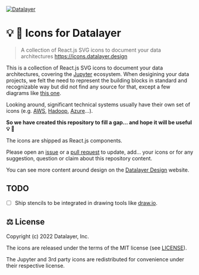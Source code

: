 [![Datalayer](https://assets.datalayer.design/datalayer-25.svg)](https://datalayer.io)

# 💡 🎉 Icons for Datalayer

> A collection of React.js SVG icons to document your data architectures https://icons.datalayer.design

This is a collection of React.js SVG icons to document your data architectures, covering the [Jupyter](https://jupyter.org) ecosystem. When desigining your data projects, we felt the need to represent the building blocks in standard and recognizable way but did not find any source for that, except a few diagrams like [this one](https://github.com/jupyter/jupyter_client/blob/30823666344c9d03daa7330a81caedd04a6a53a6/docs/figs/frontend-kernel.png).

Looking around, significant technical systems usually have their own set of icons (e.g. [AWS](https://aws.amazon.com/architecture/icons), [Hadoop](https://github.com/hortonworks/hadoop-icons), [Azure](https://docs.microsoft.com/en-us/azure/architecture/icons)...).

**So we have created this repository to fill a gap... and hope it will be useful 💡 🎉**

The icons are shipped as React.js components.

Please open an [issue](https://github.com/datalayer/icons/issues) or a [pull request](https://github.com/datalayer/icons/pulls) to update, add... your icons or for any suggestion, question or claim about this repository content.

You can see more content around design on the [Datalayer Design](https://datalayer.design) website.

## TODO

- [ ] Ship stencils to be integrated in drawing tools like [draw.io](https://draw.io).

## ⚖️ License

Copyright (c) 2022 Datalayer, Inc.

The icons are released under the terms of the MIT license (see [LICENSE](./LICENSE)).

The Jupyter and 3rd party icons are redistributed for convenience under their respective license.
